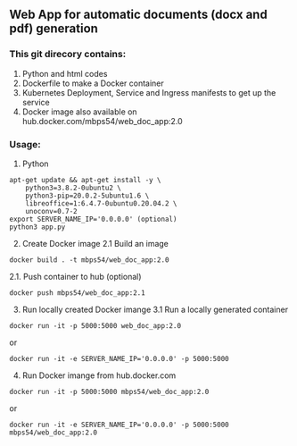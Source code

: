 ## Web App for automatic documents (docx and pdf) generation
### This git direcory contains:
1. Python and html codes
2. Dockerfile to make a Docker container
3. Kubernetes Deployment, Service and Ingress manifests to get up the service
4. Docker image also available on hub.docker.com/mbps54/web_doc_app:2.0

### Usage:
1. Python
```
apt-get update && apt-get install -y \
    python3=3.8.2-0ubuntu2 \
    python3-pip=20.0.2-5ubuntu1.6 \
    libreoffice=1:6.4.7-0ubuntu0.20.04.2 \
    unoconv=0.7-2
export SERVER_NAME_IP='0.0.0.0' (optional)
python3 app.py
```

2. Create Docker image
2.1 Build an image
```
docker build . -t mbps54/web_doc_app:2.0
```
2.1. Push container to hub (optional)
```
docker push mbps54/web_doc_app:2.1
```

3. Run locally created Docker imange
3.1 Run a locally generated container
```
docker run -it -p 5000:5000 web_doc_app:2.0
```
or
```
docker run -it -e SERVER_NAME_IP='0.0.0.0' -p 5000:5000
```

4. Run Docker imange from hub.docker.com
```
docker run -it -p 5000:5000 mbps54/web_doc_app:2.0
```
or
```
docker run -it -e SERVER_NAME_IP='0.0.0.0' -p 5000:5000 mbps54/web_doc_app:2.0
```
